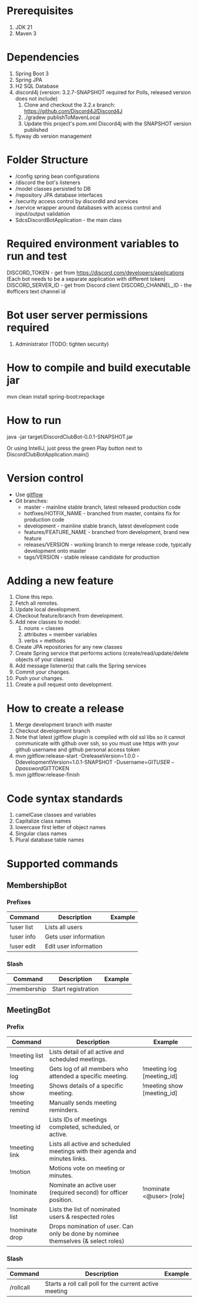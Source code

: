 # Prerequisites
1. JDK 21
2. Maven 3

# Dependencies
1. Spring Boot 3
2. Spring JPA
3. H2 SQL Database
4. discord4j (version: 3.2.7-SNAPSHOT required for Polls, released version does not include)
   1. Clone and checkout the 3.2.x branch: https://github.com/Discord4J/Discord4J
   2. ./gradew publishToMavenLocal
   3. Update this project's pom.xml Discord4j with the SNAPSHOT version published
5. flyway db version management

# Folder Structure
- /config spring bean configurations
- /discord the bot's listeners
- /model classes persisted to DB
- /repository JPA database interfaces
- /security access control by discordId and services
- /service wrapper around databases with access control and input/output validation
- SdcsDiscordBotApplication - the main class

# Required environment variables to run and test
DISCORD_TOKEN - get from https://discord.com/developers/applications (Each bot needs to be a separate application with different token)
DISCORD_SERVER_ID - get from Discord client
DISCORD_CHANNEL_ID - the #officers text channel id

# Bot user server permissions required 
1. Administrator (TODO: tighten security)

# How to compile and build executable jar
mvn clean install spring-boot:repackage

# How to run
java -jar target/DiscordClubBot-0.0.1-SNAPSHOT.jar

Or using IntelliJ, just press the green Play button next to DiscordClubBotApplication.main()

# Version control
- Use [gitflow](https://jeffkreeftmeijer.com/git-flow/)
- Git branches:
  - master - mainline stable branch, latest released production code
  - hotfixes/HOTFIX_NAME - branched from master, contains fix for production code
  - development - mainline stable branch, latest development code
  - features/FEATURE_NAME - branched from development, brand new feature
  - releases/VERSION - working branch to merge release code, typically development onto master
  - tags/VERSION - stable release candidate for production

# Adding a new feature
1. Clone this repo.
2. Fetch all remotes.
3. Update local development.
4. Checkout feature/branch from development.
5. Add new classes to model:
    1. nouns = classes
    2. attributes = member variables
    3. verbs = methods
6. Create JPA repositories for any new classes
7. Create Spring service that performs actions (create/read/update/delete objects of your classes)
8. Add message listener(s) that calls the Spring services
9. Commit your changes.
10. Push your changes.
11. Create a pull request onto development.

# How to create a release
1. Merge development branch with master
2. Checkout development branch
3. Note that latest jgitflow plugin is compiled with old ssl libs so it cannot communicate with github over ssh, so you must use https with your github username and github personal access token
4. mvn jgitflow:release-start -DreleaseVersion=1.0.0 -DdevelopmentVersion=1.0.1-SNAPSHOT -Dusername=$GITUSER -Dpassword$GITTOKEN
5. mvn jgitflow:release-finish

# Code syntax standards
1. camelCase classes and variables
2. Capitalize class names
3. lowercase first letter of object names
4. Singular class names
5. Plural database table names

# Supported commands
## MembershipBot
### Prefixes
| Command | Description | Example |
| --- | --- | --- |
| !user list | Lists all users | |
| !user info | Gets user information | |
| !user edit | Edit user information | |

### Slash
| Command     | Description | Example |
|-------------| --- | --- |
| /membership | Start registration | |

## MeetingBot
### Prefix
| Command      | Description                                                                   | Example                |
|--------------|-------------------------------------------------------------------------------|------------------------|
| !meeting list | Lists detail of all active and scheduled meetings.                            |                        |
| !meeting log | Gets log of all members who attended a specific meeting.                      | !meeting log [meeting_id] |
| !meeting show | Shows details of a specific meeting.                                          | !meeting show [meeting_id] |
| !meeting remind | Manually sends meeting reminders.                                             ||
| !meeting id | Lists IDs of meetings completed, scheduled, or active.                        ||
| !meeting link | Lists all active and scheduled meetings with their agenda and minutes links.  ||
| !motion | Motions vote on meeting or minutes. ||
| !nominate | Nominate an active user (required second) for officer position. | !nominate <@user> [role] |
| !nominate list | Lists the list of nominated users & respected roles ||
| !nominate drop | Drops nomination of user. Can only be done by nominee themselves (& select roles) ||

### Slash
| Command      | Description                                                                   | Example                |
|--------------|-------------------------------------------------------------------------------|------------------------|
|/rollcall | Starts a roll call poll for the current active meeting ||


